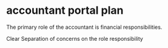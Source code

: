 # accountant portal plan

The primary role of the accountant is financial responsibilities.

Clear Separation of concerns on the role responsibility